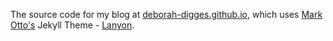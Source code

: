 The source code for my blog at [deborah-digges.github.io](http://deborah-digges.github.io/), which uses [Mark Otto's](https://github.com/mdo) Jekyll Theme - [Lanyon](https://github.com/poole/lanyon).




